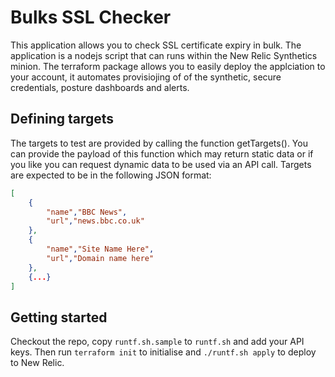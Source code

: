 # Bulks SSL Checker

This application allows you to check SSL certificate expiry in bulk. The application is a nodejs script that can runs within the New Relic Synthetics minion. The terraform package allows you to easily deploy the applciation to your account, it automates provisiojing of of the synthetic, secure credentials, posture dashboards and alerts.

## Defining targets
The targets to test are provided by calling the function getTargets(). You can provide the payload of this function which may return static data or if you like you can request dynamic data to be used via an API call. Targets are expected to be in the following JSON format:

```json
[
    {
        "name","BBC News",
        "url","news.bbc.co.uk"
    },
    {
        "name","Site Name Here",
        "url","Domain name here"
    },
    {...}
]
```

## Getting started

Checkout the repo, copy `runtf.sh.sample` to `runtf.sh` and add your API keys. Then run `terraform init` to initialise and `./runtf.sh apply` to deploy to New Relic.